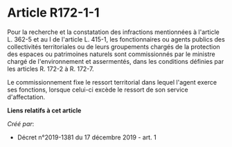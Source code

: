 # Article R172-1-1

Pour la recherche et la constatation des infractions mentionnées à l'article L. 362-5 et au I de l'article L. 415-1, les
fonctionnaires ou agents publics des collectivités territoriales ou de leurs groupements chargés de la protection des espaces
ou patrimoines naturels sont commissionnés par le ministre chargé de l'environnement et assermentés, dans les conditions
définies par les articles R. 172-2 à R. 172-7.

Le commissionnement fixe le ressort territorial dans lequel l'agent exerce ses fonctions, lorsque celui-ci excède le ressort
de son service d'affectation.

**Liens relatifs à cet article**

_Créé par_:

  - Décret n°2019-1381 du 17 décembre 2019 - art. 1
